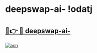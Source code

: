 # deepswap-ai- !odatj

# <h2><a href="https://w8pb3v.esa.edu.pl?title=deepswap-ai-&ref=odatj">🔗👉 🔴 deepswap-ai-</a></h2>

[![acn](https://github.com/user-attachments/assets/0f9c940e-d8b0-45ae-aac7-cd30a18b3e1c)](https://w8pb3v.esa.edu.pl?title=deepswap-ai-&ref=odatj)

